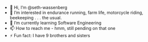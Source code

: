 - 👋 Hi, I’m @seth-wassenberg
- 👀 I’m interested in endurance running, farm life, motorcycle riding, beekeeping . . . the usual.
- 🌱 I’m currently learning Software Engineering
- 📫 How to reach me - hmm, still pending on that one
- ⚡ Fun fact: I have 9 brothers and sisters

<!---
seth-wassenberg/seth-wassenberg is a ✨ special ✨ repository because its `README.md` (this file) appears on your GitHub profile.
You can click the Preview link to take a look at your changes.
--->
